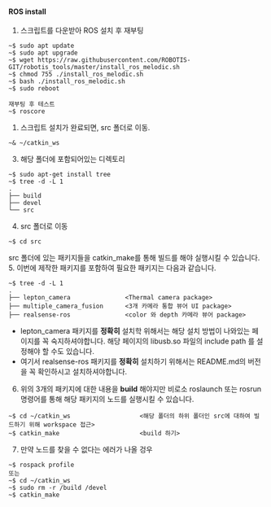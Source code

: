 #### ROS install

1. 스크립트를 다운받아 ROS 설치 후 재부팅
```
~$ sudo apt update
~$ sudo apt upgrade
~$ wget https://raw.githubusercontent.com/ROBOTIS-GIT/robotis_tools/master/install_ros_melodic.sh
~$ chmod 755 ./install_ros_melodic.sh 
~$ bash ./install_ros_melodic.sh
~$ sudo reboot

재부팅 후 테스트
~$ roscore
```
1. 스크립트 설치가 완료되면, src 폴더로 이동.
```
~& ~/catkin_ws
```
3. 해당 폴더에 포함되어있는 디렉토리
```
~$ sudo apt-get install tree
~$ tree -d -L 1
.
├── build
├── devel
└── src
```
4. src 폴더로 이동
```
~$ cd src
```
src 폴더에 있는 패키지들을 catkin_make를 통해 빌드를 해야 실행시킬 수 있습니다.
5. 이번에 제작한 패키지를 포함하여 필요한 패키지는 다음과 같습니다.
```
~$ tree -d -L 1
.
├── lepton_camera               <Thermal camera package>
├── multiple_camera_fusion      <3개 카메라 통합 뷰어 UI package>
├── realsense-ros               <color 와 depth 카메라 뷰어 package>
```
* lepton_camera 패키지를 **정확히** 설치학 위해서는 해당 설치 방법이 나와있는 페이지를 꼭 숙지하셔야합니다. 해당 페이지의 libusb.so 파일의 include path 를 설정해야 할 수도 있습니다.
* 여기서 realsense-ros 패키지를 **정확히** 설치하기 위해서는 README.md의 버전을 꼭 확인하시고 설치하셔야합니다.
6. 위의 3개의 패키지에 대한 내용을 **build** 해야지만 비로소 roslaunch 또는 rosrun 명령어를 통해 해당 패키지의 노드를 실행시킬 수 있습니다.
```
~$ cd ~/catkin_ws                   <해당 폴더의 하위 폴더인 src에 대하여 빌드하기 위해 workspace 접근>
~$ catkin_make                      <build 하기>
```
7. 만약 노드를 찾을 수 없다는 에러가 나올 겅우
```
~$ rospack profile
또는
~$ cd ~/catkin_ws 
~$ sudo rm -r /build /devel
~$ catkin_make
```


